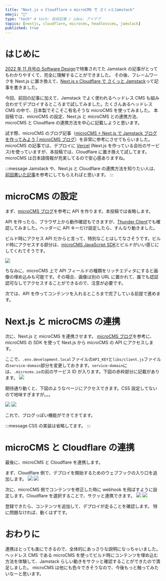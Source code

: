 ```yaml
---
title: "Next.js x Cloudflare x microCMS で さくっとJamstack"
emoji: "🍓"
type: "tech" # tech: 技術記事 / idea: アイデア
topics: [nextjs, cloudflare, microcms, headlesscms, jamstack]
published: true
---
```


# はじめに

[2022 年 11 月号の Software Design](https://gihyo.jp/magazine/SD/archive/2022/202211)で特集されてた Jamstack の記事がとってもわかりやすくて、完全に理解することができました。
その後、フレームワークを Next.js に置き換えて、[Next.js x Cloudflare で さくっと Jamstack](https://zenn.dev/optimisuke/articles/e31e78207f04be)って記事を書きました。

今回、前回の記事に加えて、Jamstack でよく使われるヘッドレス CMS も組み合わせてデプロイするところまで試してみました。たくさんあるヘッドレス CMS の中で、日本製でそこそこ有名そうな microCMS を使ってみました。
本投稿では、microCMS の設定、Next.js と microCMS との連携方法、microCMS と Cloudflare の連携方法を中心に記載しようと思います。

試す際、microCMS のブログ記事（[microCMS + Next.js で Jamstack ブログを作ってみよう | microCMS ブログ](https://blog.microcms.io/microcms-next-jamstack-blog/)）を非常に参考にさせてもらいました。microCMS の記事では、デプロイに [Vercel](https://vercel.com/) (Next.js を作っている会社のサービス)を使っていますが、本投稿では、Cloudflare に置き換えて試してます。microCMS は日本語情報が充実してるので安心感ありますね。

:::message
Jamstack や、Next.js と Cloudflare の連携方法を知りたい人は、[前回書いた記事](https://zenn.dev/optimisuke/articles/e31e78207f04be)を参考にしてもらえればと思います。
:::

# microCMS の設定

まず、[microCMS ブログ](https://blog.microcms.io/microcms-next-jamstack-blog/)を参考に API を作ります。本投稿では省略します。

API を作ったら、ブラウザ上から動作確認もできますが、[Thunder Client](https://www.thunderclient.com/)でも確認してみました。ヘッダーに API キーだけ設定したら、すんなり動きました。

ビルド時にアクセス API だからと言って、特別なことはしてなさそうです。ビルド時にアクセスする部分は、[microCMS JavaScript SDK](https://github.com/microcmsio/microcms-js-sdk)とビルドがいい感じにしてくれてそうです。

![](/images/2022-10-23-22-56-06.png)

ちなみに、microCMS 上で API フィールドの種類をリッチエディタにすると画像の埋め込みも可能です。その場合、画像は別の URL に置かれて、誰でも認証認可なしでアクセスすることができるので、注意が必要です。

次では、API を作ってコンテンツを入れるところまで完了している前提で進めます。

# Next.js と microCMS の連携

次に、Next.js と microCMS を連携させます。
[microCMS ブログ](https://blog.microcms.io/microcms-next-jamstack-blog/)を参考に、microCMS の SDK を使って Next.js から microCMS の API にアクセスします。

ここで、`.env.development.local`ファイルの`API_KEY`と`libs/client.js`ファイルの`service-domain`部分を変更しておきます。`service-domain`には、`.microcms.io`の前のサービス ID が入ります。下図の赤枠部分に記載があります。
![](/images/2022-10-23-23-26-16.png)

期待通り動くと、下図のようなページにアクセスできます。CSS 設定してないので地味すぎますが。。。

![](/images/2022-10-23-23-28-01.png)
![](/images/2022-10-23-22-57-16.png)

これで、ブログっぽい機能ができてきてます。

:::message
CSS の実装は省略してます。
:::

# microCMS と Cloudflare の連携

最後に、microCMS と Cloudflare を連携します。

まず、Cloudflare 側で、デプロイを開始するためのウェブフックの入り口を追加します。
![](/images/2022-10-23-23-02-14.png)
![](/images/2022-10-23-23-02-27.png)

次に、microCMS 側でコンテンツを修正した時に webhook を飛ばすように設定します。Cloudflare を選択することで、サクッと連携できます。
![](/images/2022-10-23-23-02-37.png)
![](/images/2022-10-23-23-02-47.png)

登録できたら、コンテンツを追加して、デプロイが走ることを確認します。
特に問題なければ、動くはずです。

# おわりに

連携はとっても楽にできるので、全体的にあっさりな説明になっちゃいました。
ヘッドレス CMS である microCMS を使ってビルド時にコンテンツを埋め込む方法を体験して、Jamstack らしい動きをサクッと確認することができたので満足しました。
microCMS は他にも色々できそうなので、今後もっと触ってみたいなーと思います。
